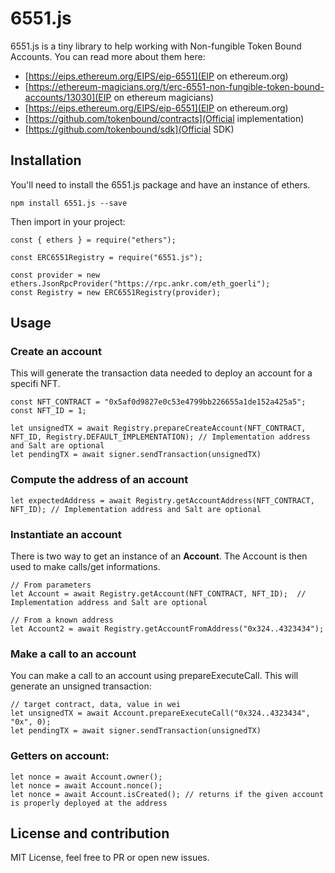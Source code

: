 # 6551.js

6551.js is a tiny library to help working with Non-fungible Token Bound Accounts. You can read more about them here:
- [https://eips.ethereum.org/EIPS/eip-6551](EIP on ethereum.org)
- [https://ethereum-magicians.org/t/erc-6551-non-fungible-token-bound-accounts/13030](EIP on ethereum magicians)
- [https://eips.ethereum.org/EIPS/eip-6551](EIP on ethereum.org)
- [https://github.com/tokenbound/contracts](Official implementation)
- [https://github.com/tokenbound/sdk](Official SDK)

## Installation

You'll need to install the 6551.js package and have an instance of ethers.

```
npm install 6551.js --save
```

Then import in your project:

```
const { ethers } = require("ethers");

const ERC6551Registry = require("6551.js");

const provider = new ethers.JsonRpcProvider("https://rpc.ankr.com/eth_goerli");
const Registry = new ERC6551Registry(provider);

```

## Usage

### Create an account

This will generate the transaction data needed to deploy an account for a specifi NFT.

```
const NFT_CONTRACT = "0x5af0d9827e0c53e4799bb226655a1de152a425a5";
const NFT_ID = 1;

let unsignedTX = await Registry.prepareCreateAccount(NFT_CONTRACT, NFT_ID, Registry.DEFAULT_IMPLEMENTATION); // Implementation address and Salt are optional
let pendingTX = await signer.sendTransaction(unsignedTX)
```

### Compute the address of an account

```
let expectedAddress = await Registry.getAccountAddress(NFT_CONTRACT, NFT_ID); // Implementation address and Salt are optional
```

### Instantiate an account

There is two way to get an instance of an **Account**. The Account is then used to make calls/get informations.

```
// From parameters
let Account = await Registry.getAccount(NFT_CONTRACT, NFT_ID);  // Implementation address and Salt are optional

// From a known address
let Account2 = await Registry.getAccountFromAddress("0x324..4323434");
```


### Make a call to an account

You can make a call to an account using prepareExecuteCall. This will generate an unsigned transaction: 

```
// target contract, data, value in wei
let unsignedTX = await Account.prepareExecuteCall("0x324..4323434", "0x", 0); 
let pendingTX = await signer.sendTransaction(unsignedTX)
```

### Getters on account:

```
let nonce = await Account.owner();
let nonce = await Account.nonce();
let nonce = await Account.isCreated(); // returns if the given account is properly deployed at the address

```

## License and contribution

MIT License, feel free to PR or open new issues.

